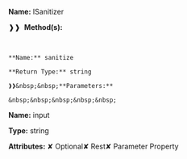 **Name:** ISanitizer

❱❱&nbsp;&nbsp;**Method(s):**

&nbsp;&nbsp;&nbsp;&nbsp;&nbsp;
```
**Name:** sanitize

**Return Type:** string

❱❱&nbsp;&nbsp;**Parameters:**

&nbsp;&nbsp;&nbsp;&nbsp;&nbsp;
```
**Name:** input

**Type:** string

**Attributes:** ✘ Optional✘ Rest✘ Parameter Property

```

```

